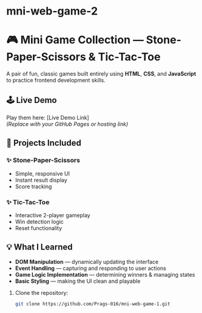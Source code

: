 # mni-web-game-2
# 🎮 Mini Game Collection — Stone-Paper-Scissors & Tic-Tac-Toe

A pair of fun, classic games built entirely using **HTML**, **CSS**, and **JavaScript** to practice frontend development skills.

## 🕹 Live Demo
Play them here: [Live Demo Link]  
*(Replace with your GitHub Pages or hosting link)*

## 📂 Projects Included
### ✨ Stone-Paper-Scissors
- Simple, responsive UI
- Instant result display
- Score tracking

### ✨ Tic-Tac-Toe
- Interactive 2-player gameplay
- Win detection logic
- Reset functionality

## 💡 What I Learned
- **DOM Manipulation** — dynamically updating the interface
- **Event Handling** — capturing and responding to user actions
- **Game Logic Implementation** — determining winners & managing states
- **Basic Styling** — making the UI clean and playable


1. Clone the repository:
   ```bash
   git clone https://github.com/Prags-016/mni-web-game-1.git
